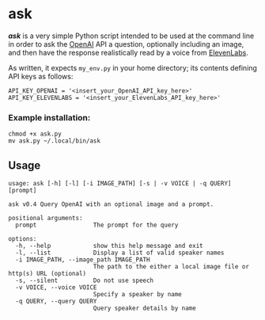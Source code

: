# ask
**_ask_** is a very simple Python script intended to be used at the command line in order to ask the <a href="https://platform.openai.com/">OpenAI</a> API a question, optionally including an image, and then have the response realistically read by a voice from <a href="https://elevenlabs.io/">ElevenLabs</a>. 

As written, it expects `my_env.py` in your home directory; its contents defining API keys as follows:
```
API_KEY_OPENAI = '<insert_your_OpenAI_API_key_here>'
API_KEY_ELEVENLABS = '<insert_your_ElevenLabs_API_key_here>'
```

### Example installation:
```
chmod +x ask.py
mv ask.py ~/.local/bin/ask
```

## Usage
```
usage: ask [-h] [-l] [-i IMAGE_PATH] [-s | -v VOICE | -q QUERY] [prompt]

ask v0.4 Query OpenAI with an optional image and a prompt.

positional arguments:
  prompt                The prompt for the query

options:
  -h, --help            show this help message and exit
  -l, --list            Display a list of valid speaker names
  -i IMAGE_PATH, --image_path IMAGE_PATH
                        The path to the either a local image file or http(s) URL (optional)
  -s, --silent          Do not use speech
  -v VOICE, --voice VOICE
                        Specify a speaker by name
  -q QUERY, --query QUERY
                        Query speaker details by name
```
